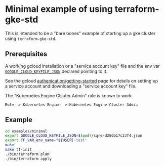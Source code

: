 Minimal example of using terraform-gke-std
===

This is intended to be a "bare bones" example of starting up a gke cluster
using `terraform-gke-std`.

Prerequisites
---

A working gcloud installation or a "service account key" file and the env var
[`GOOGLE_CLOUD_KEYFILE_JSON`](https://www.terraform.io/docs/providers/google/getting_started.html#adding-credentials)
declared pointing to it.

See the gcloud
[authenication/getting-started](https://cloud.google.com/docs/authentication/getting-started)
page for details on setting up a service account and downloading a "service
account key" file.

The "Kubernetes Engine Clsuter Admin" role is known to work.

```
Role -> Kubernetes Engine -> Kubernetes Engine Cluster Admin
```

Example
---

```bash
cd examples/minimal
export GOOGLE_CLOUD_KEYFILE_JSON=$(pwd)/sqre-d286b17c23f4.json
export TF_VAR_env_name="${USER}-test"
make
make tf-init
./bin/terraform plan
./bin/terraform apply
```
